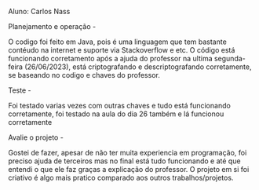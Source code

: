 Aluno: Carlos Nass

Planejamento e operação -

O codigo foi feito em Java, pois é uma linguagem que tem bastante contéudo na internet e suporte via Stackoverflow e etc.
O código está funcionando corretamento após a ajuda do professor na ultima segunda-feira (26/06/2023), está criptografando e descriptografando corretamente, se baseando no codigo e chaves do professor.

Teste - 

Foi testado varias vezes com outras chaves e tudo está funcionando corretamente, foi testado na aula do dia 26 também e lá funcionou corretamente

Avalie o projeto - 

Gostei de fazer, apesar de não ter muita experiencia em programação, foi preciso ajuda de terceiros mas no final está tudo funcionando e até que entendi o que ele faz graças a explicação do professor.
O projeto em si foi criativo é algo mais pratico comparado aos outros trabalhos/projetos.
